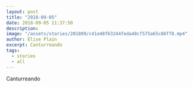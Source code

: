 ```yaml
---
layout: post
title: "2018-09-05"
date: 2018-09-05 11:37:50
description: 
image: "/assets/stories/201809/c41e48f63244feda48cf575a65c86ff8.mp4"
author: Elise Plain
excerpt: Canturreando
tags: 
  - stories
  - all
---
```


Canturreando
<p></p>

